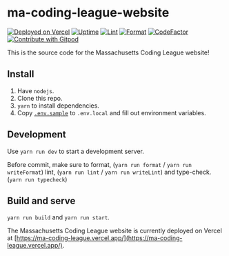 # ma-coding-league-website

[![Deployed on Vercel](https://img.shields.io/badge/Deployed%20on-Vercel-blue?logo=vercel)](https://ma-coding-league.vercel.app/)
[![Uptime](https://img.shields.io/uptimerobot/ratio/m796228539-bd51714b7741f220d84958c6?label=Uptime)](https://stats.uptimerobot.com/6qGRKCVxXx)
[![Lint](https://github.com/ma-coding-league/ma-coding-league-website/actions/workflows/eslint.yml/badge.svg)](https://github.com/ma-coding-league/ma-coding-league-website/actions/workflows/eslint.yml)
[![Format](https://github.com/ma-coding-league/ma-coding-league-website/actions/workflows/prettier.yml/badge.svg)](https://github.com/ma-coding-league/ma-coding-league-website/actions/workflows/prettier.yml)
[![CodeFactor](https://www.codefactor.io/repository/github/ma-coding-league/ma-coding-league-website/badge)](https://www.codefactor.io/repository/github/ma-coding-league/ma-coding-league-website)
[![Contribute with Gitpod](https://img.shields.io/badge/Contribute%20with-Gitpod-908a85?logo=gitpod)](https://gitpod.io/#https://github.com/ma-coding-league/ma-coding-league-website)

This is the source code for the Massachusetts Coding League website!

## Install

1. Have `nodejs`.
2. Clone this repo.
3. `yarn` to install dependencies.
4. Copy [`.env.sample`](/.env.sample) to `.env.local` and fill out environment variables.

## Development

Use `yarn run dev` to start a development server.

Before commit, make sure to format, (`yarn run format` / `yarn run writeFormat`)
lint, (`yarn run lint` / `yarn run writeLint`) and type-check. (`yarn run typecheck`)

## Build and serve

`yarn run build` and `yarn run start`.

The Massachusetts Coding League website is currently deployed on Vercel at [https://ma-coding-league.vercel.app/](https://ma-coding-league.vercel.app/).
